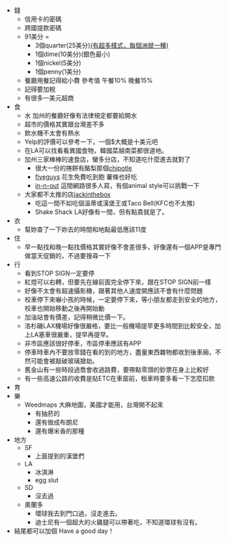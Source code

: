 - 錢
    - 信用卡的密碼
    - 跨國提款密碼
    - 91美分 = 
        - 3個quarter(25美分)[(有超多樣式，每個洲就一種)](https://kknews.cc/zh-tw/culture/8mkbx2q.html)
        - 1個dime(10美分)(銀色最小)
        - 1個nickel(5美分)
        - 1個penny(1美分)
    - 餐廳用餐記得給小費 參考值 午餐10% 晚餐15%
    - 記得要加稅
    - 有很多一美元超商
- 食
    - 水 加州的餐廳好像有法律規定都要給開水
    - 超市的價格其實跟台灣差不多
    - 飲水機不太會有熱水
    - Yelp的評價可以參考一下，一個$大概是十美元吧
    - 在LA可以找看看異國食物，韓國菜越南菜都很道地。
    - 加州三家棒棒的速食店，蠻多分店，不知道吃什麼進去就對了
        - 很大一份的捲餅有酪梨那個[chipotle](https://www.chipotle.com/)
        - [fiveguys](http://www.fiveguys.com) 花生免費吃到飽 薯條也好吃
        - [in-n-out](http://www.in-n-out.com/) 這間網路很多人寫，有個animal style可以挑戰一下
    - 大家都不太推的店[jackinthebox](https://www.jackinthebox.com/)
        - 吃這一間不如吃個溫蒂或漢堡王或Taco Bell(KFC也不太推)
        - Shake Shack LA好像有一間，但有點貴就是了。
- 衣
    - 幫妳查了一下妳去的時間和地點最低應該11度
- 住
    - 早一點找和晚一點找價格其實好像不會差很多，好像還有一個APP是專門做當天促銷的，不過要搜尋一下
- 行
    - 看到STOP SIGN一定要停
    - 紅燈可以右轉，但要先在線前面完全停下來，跟在STOP SIGN前一樣
    - 好像不太會有超速攝影機，跟著其他人速度開應該不會有什麼問題
    - 校車停下來嚇小孩的時候，一定要停下來，等小朋友都走到安全的地方，校車也開始移動之後再開始動
    - 加油站會有價差，記得稍微比價一下。
    - 洛杉磯LAX機場好像很嚴格，要比一般機場提早更多時間到比較安全，加上LA塞車很嚴重，提早再提早。
    - 非市區應該很好停車，市區停車應該有APP
    - 停車時車內不要放零錢在看的到的地方，盡量東西雜物都收到後車廂，不然可能會被敲破玻璃搶劫。
    - 舊金山有一些時段過喬會收過路費，要帶點零頭的鈔票在身上比較好
    - 有一些高速公路的收費是貼ETC在車窗前，租車時要多看一下怎麼扣款
- 育
- 樂
    - Weedmaps 大麻地圖，美國才能用，台灣開不起來
        - 有抽菸的
        - 還有做成布朗尼
        - 還有爆米香的那種
- 地方
    - SF
        - 上面提到的漢堡們
    - LA
        - 冰淇淋
        - egg slut
    - SD
        - 沒去過
    - 奧蘭多
        - 環球我去到門口過，沒走進去。
        - 迪士尼有一個超大的火雞腿可以帶著吃，不知道環球有沒有。
- 結尾都可以加個 Have a good day！
